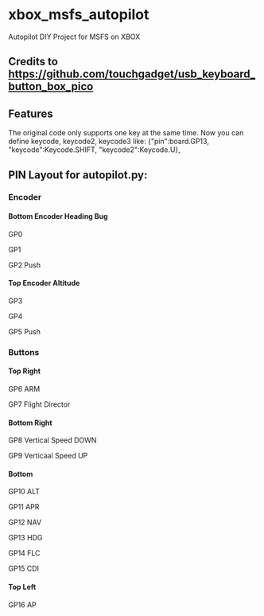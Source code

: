 # xbox_msfs_autopilot
Autopilot DIY Project for MSFS on XBOX
## Credits to https://github.com/touchgadget/usb_keyboard_button_box_pico
## Features
The original code only supports one key at the same time.
Now you can define keycode, keycode2, keycode3 like:
{"pin":board.GP13, "keycode":Keycode.SHIFT, "keycode2":Keycode.U},

## PIN Layout for autopilot.py:

### Encoder

#### Bottom Encoder Heading Bug
GP0

GP1

GP2 Push

#### Top Encoder Altitude
GP3

GP4

GP5 Push

### Buttons

#### Top Right
GP6 ARM

GP7 Flight Director

#### Bottom Right
GP8 Vertical Speed DOWN

GP9 Verticaal Speed UP

#### Bottom 

GP10 ALT

GP11 APR

GP12 NAV

GP13 HDG

GP14 FLC

GP15 CDI

#### Top Left
GP16 AP

